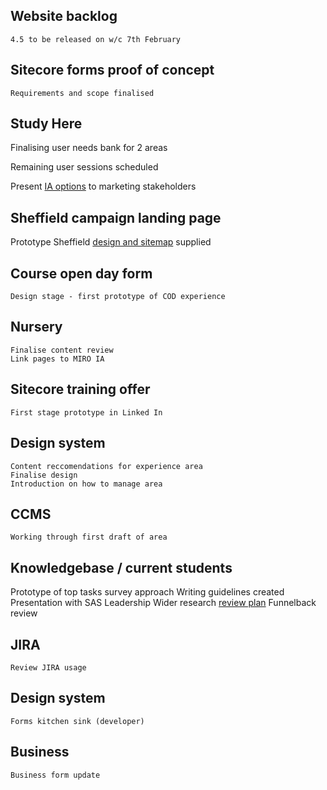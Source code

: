 
## Website backlog

```
4.5 to be released on w/c 7th February
```

## Sitecore forms proof of concept

```
Requirements and scope finalised
```

## Study Here 


Finalising user needs bank for 2 areas

Remaining user sessions scheduled 

Present [IA options](https://docs.google.com/spreadsheets/d/1jw8AtEIr3-GHQOui9OVxNDqX5QTYjLUzFxTsWsHME4A/edit?usp=sharing) to marketing stakeholders


## Sheffield campaign landing page

Prototype Sheffield [design and sitemap](https://miro.com/app/board/uXjVOTpMg1o=/?invite_link_id=755040111097) supplied

## Course open day form
```
Design stage - first prototype of COD experience
```

## Nursery
```
Finalise content review
Link pages to MIRO IA
```

## Sitecore training offer

```
First stage prototype in Linked In
```

## Design system
```
Content reccomendations for experience area
Finalise design 
Introduction on how to manage area
```

## CCMS 
```
Working through first draft of area
```

## Knowledgebase / current students

Prototype of top tasks survey approach
Writing guidelines created
Presentation with SAS Leadership 
Wider research [review plan](https://docs.google.com/spreadsheets/d/1VLnuCXJ3oLcx0iuIH1Q-ae5QaZtBbVbt/edit?usp=sharing&ouid=105097978472778116237&rtpof=true&sd=true)
Funnelback review


## JIRA 
```
Review JIRA usage
```

## Design system 
```
Forms kitchen sink (developer)
```

## Business 
```
Business form update
```













